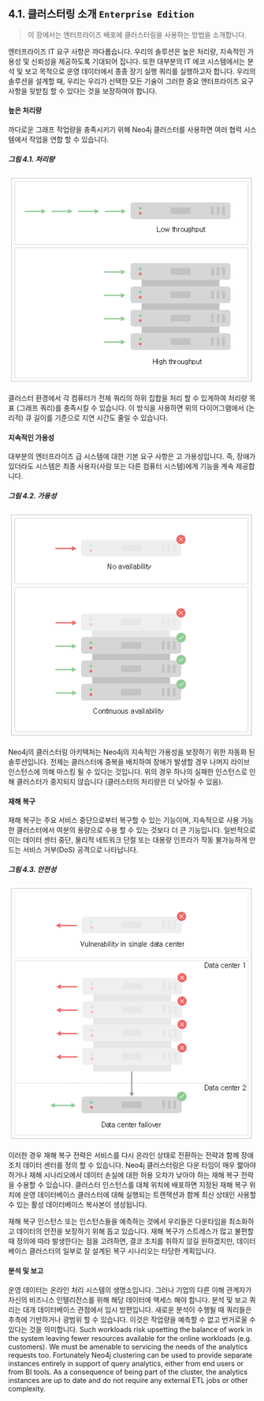 ## 4.1. 클러스터링 소개 `Enterprise Edition`
> 이 장에서는 엔터프라이즈 배포에 클러스터링을 사용하는 방법을 소개합니다.

엔터프라이즈 IT 요구 사항은 까다롭습니다. 우리의 솔루션은 높은 처리량, 지속적인 가용성 및 신뢰성을 제공하도록 기대되어 집니다. 또한 대부분의 IT 에코 시스템에서는 분석 및 보고 목적으로 운영 데이터에서 종종 장기 실행 쿼리를 실행하고자 합니다. 우리의 솔루션을 설계할 때, 우리는 우리가 선택한 모든 기술이 그러한 중요 엔터프라이즈 요구 사항을 뒷받침 할 수 있다는 것을 보장하여야 합니다.

#### 높은 처리량
까다로운 그래프 작업량을 충족시키기 위해 Neo4j 클러스터를 사용하면 여러 협력 시스템에서 작업을 연합 할 수 있습니다.

##### 그림 4.1. 처리량
![](./4.1.throughput.png)

클러스터 환경에서 각 컴퓨터가 전체 쿼리의 하위 집합을 처리 할 수 있게하여 처리량 목표 (그래프 쿼리)를 충족시킬 수 있습니다. 이 방식을 사용하면 위의 다이어그램에서 (논리적) 큐 길이를 기준으로 지연 시간도 줄일 수 있습니다.

#### 지속적인 가용성
대부분의 엔터프라이즈 급 시스템에 대한 기본 요구 사항은 고 가용성입니다. 즉, 장애가 있더라도 시스템은 최종 사용자(사람 또는 다른 컴퓨터 시스템)에게 기능을 계속 제공합니다.

##### 그림 4.2. 가용성
![](./4.2.availability.png)

Neo4j의 클러스터링 아키텍처는 Neo4j의 지속적인 가용성을 보장하기 위한 자동화 된 솔루션입니다. 전제는 클러스터에 중복을 배치하여 장애가 발생할 경우 나머지 라이브 인스턴스에 의해 마스킹 될 수 있다는 것입니다. 위의 경우 하나의 실패한 인스턴스로 인해 클러스터가 중지되지 않습니다 (클러스터의 처리량은 더 낮아질 수 있음).

#### 재해 복구
재해 복구는 주요 서비스 중단으로부터 복구할 수 있는 기능이며, 지속적으로 사용 가능한 클러스터에서 여분의 용량으로 수용 할 수 있는 것보다 더 큰 기능입니다. 일반적으로 이는 데이터 센터 중단, 물리적 네트워크 단절 또는 대용량 인프라가 작동 불가능하게 만드는 서비스 거부(DoS) 공격으로 나타납니다.

##### 그림 4.3. 안전성
![](./4.3.safety.png)

이러한 경우 재해 복구 전략은 서비스를 다시 온라인 상태로 전환하는 전략과 함께 장애 조치 데이터 센터를 정의 할 수 있습니다. Neo4j 클러스터링은 다운 타임이 매우 짧아야 하거나 재해 시나리오에서 데이터 손실에 대한 허용 오차가 낮아야 하는 재해 복구 전략을 수용할 수 있습니다. 클러스터 인스턴스를 대체 위치에 배포하면 지정된 재해 복구 위치에 운영 데이터베이스 클러스터에 대해 실행되는 트랜잭션과 함께 최신 상태인 사용할 수 있는 활성 데이터베이스 복사본이 생성됩니다.

재해 복구 인스턴스 또는 인스턴스들을 예측하는 것에서 우리들은 다운타임을 최소화하고 데이터의 안전을 보장하기 위해 돕고 있습니다. 재해 복구가 스트레스가 많고 불편할 때 정의에 따라 발생한다는 점을 고려하면, 결코 조치를 취하지 않길 원하겠지만, 데이터베이스 클러스터의 일부로 잘 설계된 복구 시나리오는 타당한 계획입니다.

#### 분석 및 보고
운영 데이터는 온라인 처리 시스템의 생명소입니다. 그러나 기업의 다른 이해 관계자가 자신의 비즈니스 인텔리전스를 위해 해당 데이터에 액세스 해야 합니다. 분석 및 보고 쿼리는 대개 데이터베이스 관점에서 임시 방편입니다. 새로운 분석이 수행될 때 쿼리들은 추측에 기반하거나 광범위 할 수 있습니다. 이것은 작업량을 예측할 수 없고 번거로울 수 있다는 것을 의미합니다. Such workloads risk upsetting the balance of work in the system leaving fewer resources available for the online workloads (e.g. customers). We must be amenable to servicing the needs of the analytics requests too. Fortunately Neo4j clustering can be used to provide separate instances entirely in support of query analytics, either from end users or from BI tools. As a consequence of being part of the cluster, the analytics instances are up to date and do not require any external ETL jobs or other complexity. 
